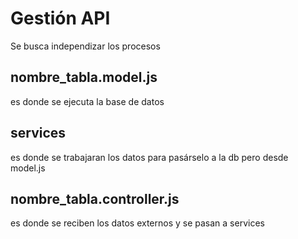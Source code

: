 # Gestión API

Se busca independizar los procesos

## nombre_tabla.model.js

es donde se ejecuta la  base de datos

## services

es donde se trabajaran los datos para pasárselo a la db pero desde model.js

## nombre_tabla.controller.js

es donde se reciben los datos externos y se pasan a services
